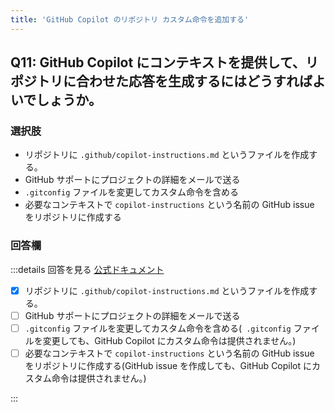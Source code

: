 ```yaml
---
title: 'GitHub Copilot のリポジトリ カスタム命令を追加する'
---
```


## Q11: GitHub Copilot にコンテキストを提供して、リポジトリに合わせた応答を生成するにはどうすればよいでしょうか。

### 選択肢

- リポジトリに `.github/copilot-instructions.md` というファイルを作成する。
- GitHub サポートにプロジェクトの詳細をメールで送る
- `.gitconfig` ファイルを変更してカスタム命令を含める
- 必要なコンテキストで `copilot-instructions` という名前の GitHub issue をリポジトリに作成する

### 回答欄

:::details 回答を見る
[公式ドキュメント](https://docs.github.com/ja/enterprise-cloud@latest/copilot/customizing-copilot/adding-custom-instructions-for-github-copilot)

- [x] リポジトリに `.github/copilot-instructions.md` というファイルを作成する。
- [ ] GitHub サポートにプロジェクトの詳細をメールで送る
- [ ] `.gitconfig` ファイルを変更してカスタム命令を含める(` .gitconfig` ファイルを変更しても、GitHub Copilot にカスタム命令は提供されません。)
- [ ] 必要なコンテキストで `copilot-instructions` という名前の GitHub issue をリポジトリに作成する(GitHub issue を作成しても、GitHub Copilot にカスタム命令は提供されません。)

:::
